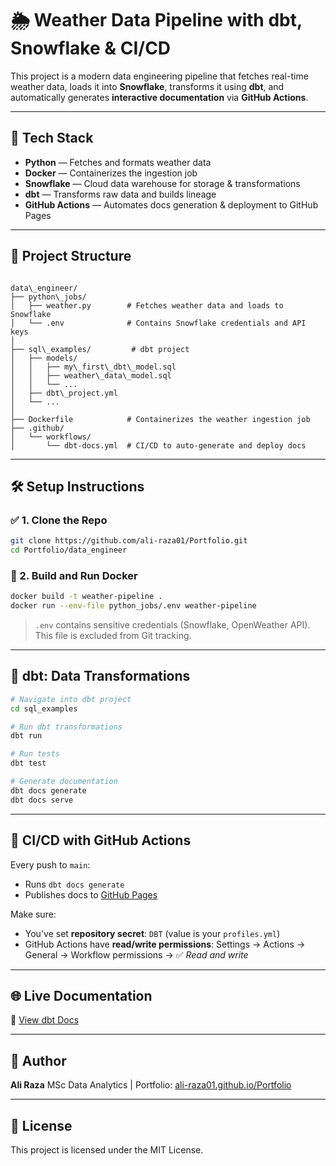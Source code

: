 # 🌦️ Weather Data Pipeline with dbt, Snowflake & CI/CD

This project is a modern data engineering pipeline that fetches real-time weather data, loads it into **Snowflake**, transforms it using **dbt**, and automatically generates **interactive documentation** via **GitHub Actions**.

---

## 🚀 Tech Stack

- **Python** — Fetches and formats weather data  
- **Docker** — Containerizes the ingestion job  
- **Snowflake** — Cloud data warehouse for storage & transformations  
- **dbt** — Transforms raw data and builds lineage  
- **GitHub Actions** — Automates docs generation & deployment to GitHub Pages

---

## 📂 Project Structure

```

data\_engineer/
├── python\_jobs/
│   ├── weather.py        # Fetches weather data and loads to Snowflake
│   └── .env              # Contains Snowflake credentials and API keys
│
├── sql\_examples/         # dbt project
│   ├── models/
│   │   ├── my\_first\_dbt\_model.sql
│   │   ├── weather\_data\_model.sql
│   │   └── ...
│   ├── dbt\_project.yml
│   └── ...
│
├── Dockerfile            # Containerizes the weather ingestion job
├── .github/
│   └── workflows/
│       └── dbt-docs.yml  # CI/CD to auto-generate and deploy docs

````

---

## 🛠️ Setup Instructions

### ✅ 1. Clone the Repo

```bash
git clone https://github.com/ali-raza01/Portfolio.git
cd Portfolio/data_engineer
````

### 🐳 2. Build and Run Docker

```bash
docker build -t weather-pipeline .
docker run --env-file python_jobs/.env weather-pipeline
```

> `.env` contains sensitive credentials (Snowflake, OpenWeather API). This file is excluded from Git tracking.

---

## 🧠 dbt: Data Transformations

```bash
# Navigate into dbt project
cd sql_examples

# Run dbt transformations
dbt run

# Run tests
dbt test

# Generate documentation
dbt docs generate
dbt docs serve
```

---

## 🔁 CI/CD with GitHub Actions

Every push to `main`:

* Runs `dbt docs generate`
* Publishes docs to [GitHub Pages](https://ali-raza01.github.io/Portfolio)

Make sure:

* You've set **repository secret**: `DBT` (value is your `profiles.yml`)
* GitHub Actions have **read/write permissions**:
  Settings → Actions → General → Workflow permissions → ✅ *Read and write*

---

## 🌐 Live Documentation

📘 [View dbt Docs](https://ali-raza01.github.io/Portfolio)

---

## 📌 Author

**Ali Raza**
MSc Data Analytics | Portfolio: [ali-raza01.github.io/Portfolio](https://ali-raza01.github.io/Portfolio)

---

## 📝 License

This project is licensed under the MIT License.

```
